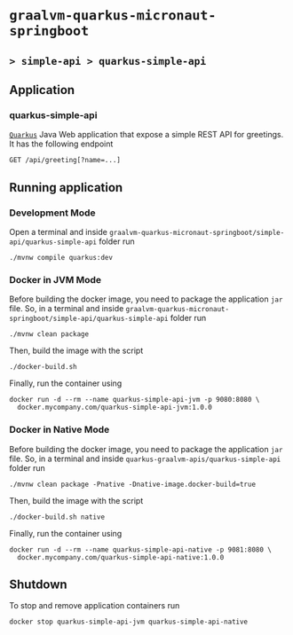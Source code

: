 # `graalvm-quarkus-micronaut-springboot`
## `> simple-api > quarkus-simple-api`

## Application

### quarkus-simple-api

[`Quarkus`](https://quarkus.io/) Java Web application that expose a simple REST API for greetings. It has the
following endpoint
```
GET /api/greeting[?name=...]
```

## Running application

### Development Mode

Open a terminal and inside `graalvm-quarkus-micronaut-springboot/simple-api/quarkus-simple-api` folder run
```
./mvnw compile quarkus:dev
```

### Docker in JVM Mode

Before building the docker image, you need to package the application `jar` file. So, in a terminal and inside
`graalvm-quarkus-micronaut-springboot/simple-api/quarkus-simple-api` folder run
```
./mvnw clean package
```

Then, build the image with the script
```
./docker-build.sh
```

Finally, run the container using
```
docker run -d --rm --name quarkus-simple-api-jvm -p 9080:8080 \
  docker.mycompany.com/quarkus-simple-api-jvm:1.0.0
```

### Docker in Native Mode

Before building the docker image, you need to package the application `jar` file. So, in a terminal and inside
`quarkus-graalvm-apis/quarkus-simple-api` folder run
```
./mvnw clean package -Pnative -Dnative-image.docker-build=true
```

Then, build the image with the script
```
./docker-build.sh native
```

Finally, run the container using
```
docker run -d --rm --name quarkus-simple-api-native -p 9081:8080 \
  docker.mycompany.com/quarkus-simple-api-native:1.0.0
```

## Shutdown

To stop and remove application containers run
```
docker stop quarkus-simple-api-jvm quarkus-simple-api-native
```
